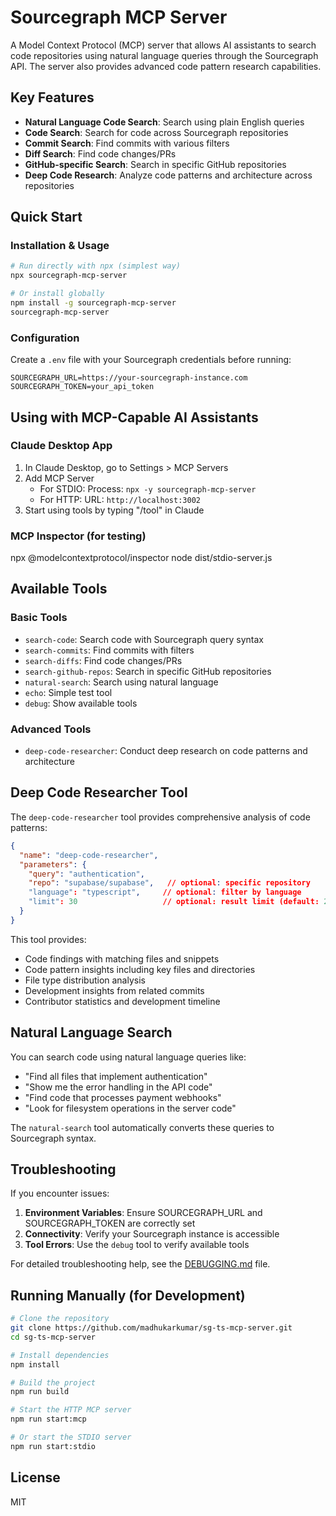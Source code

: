# Sourcegraph MCP Server

A Model Context Protocol (MCP) server that allows AI assistants to search code repositories using natural language queries through the Sourcegraph API. The server also provides advanced code pattern research capabilities.

## Key Features

- **Natural Language Code Search**: Search using plain English queries
- **Code Search**: Search for code across Sourcegraph repositories
- **Commit Search**: Find commits with various filters
- **Diff Search**: Find code changes/PRs
- **GitHub-specific Search**: Search in specific GitHub repositories
- **Deep Code Research**: Analyze code patterns and architecture across repositories

## Quick Start

### Installation & Usage

```bash
# Run directly with npx (simplest way)
npx sourcegraph-mcp-server

# Or install globally
npm install -g sourcegraph-mcp-server
sourcegraph-mcp-server
```

### Configuration

Create a `.env` file with your Sourcegraph credentials before running:

```
SOURCEGRAPH_URL=https://your-sourcegraph-instance.com
SOURCEGRAPH_TOKEN=your_api_token
```

## Using with MCP-Capable AI Assistants

### Claude Desktop App

1. In Claude Desktop, go to Settings > MCP Servers
2. Add MCP Server
   - For STDIO: Process: `npx -y sourcegraph-mcp-server`
   - For HTTP: URL: `http://localhost:3002`
3. Start using tools by typing "/tool" in Claude

### MCP Inspector (for testing)

npx @modelcontextprotocol/inspector node dist/stdio-server.js  

## Available Tools

### Basic Tools

- `search-code`: Search code with Sourcegraph query syntax
- `search-commits`: Find commits with filters
- `search-diffs`: Find code changes/PRs
- `search-github-repos`: Search in specific GitHub repositories
- `natural-search`: Search using natural language
- `echo`: Simple test tool
- `debug`: Show available tools

### Advanced Tools

- `deep-code-researcher`: Conduct deep research on code patterns and architecture

## Deep Code Researcher Tool

The `deep-code-researcher` tool provides comprehensive analysis of code patterns:

```json
{
  "name": "deep-code-researcher",
  "parameters": {
    "query": "authentication",
    "repo": "supabase/supabase",   // optional: specific repository
    "language": "typescript",     // optional: filter by language
    "limit": 30                   // optional: result limit (default: 20)
  }
}
```

This tool provides:
- Code findings with matching files and snippets
- Code pattern insights including key files and directories
- File type distribution analysis
- Development insights from related commits
- Contributor statistics and development timeline

## Natural Language Search

You can search code using natural language queries like:

- "Find all files that implement authentication"
- "Show me the error handling in the API code"
- "Find code that processes payment webhooks"
- "Look for filesystem operations in the server code"

The `natural-search` tool automatically converts these queries to Sourcegraph syntax.

## Troubleshooting

If you encounter issues:

1. **Environment Variables**: Ensure SOURCEGRAPH_URL and SOURCEGRAPH_TOKEN are correctly set
2. **Connectivity**: Verify your Sourcegraph instance is accessible
3. **Tool Errors**: Use the `debug` tool to verify available tools

For detailed troubleshooting help, see the [DEBUGGING.md](./DEBUGGING.md) file.

## Running Manually (for Development)

```bash
# Clone the repository
git clone https://github.com/madhukarkumar/sg-ts-mcp-server.git
cd sg-ts-mcp-server

# Install dependencies
npm install

# Build the project
npm run build

# Start the HTTP MCP server
npm run start:mcp

# Or start the STDIO server
npm run start:stdio
```

## License

MIT